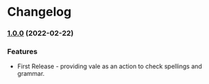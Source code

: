 # Changelog

### [1.0.0](https://github.com/philips-internal/vale-spell-grammar-check-action/tree/v1.0.0) (2022-02-22)


### Features

*  First Release - providing vale as an action to check spellings and grammar.
